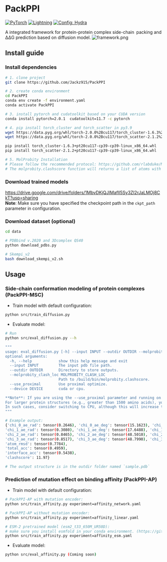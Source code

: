<div align="left">

# PackPPI
<a href="https://pytorch.org/get-started/locally/"><img alt="PyTorch" src="https://img.shields.io/badge/PyTorch-ee4c2c?logo=pytorch&logoColor=white"></a>
<a href="https://pytorchlightning.ai/"><img alt="Lightning" src="https://img.shields.io/badge/-Lightning-792ee5?logo=pytorchlightning&logoColor=white"></a>
<a href="https://hydra.cc/"><img alt="Config: Hydra" src="https://img.shields.io/badge/Config-Hydra-89b8cd"></a>

A integrated framework for protein-protein complex side-chain packing and ΔΔG prediction based on diffusion model.
![framework.png](./imgs/framework.png)

</div>



## Install guide

### Install dependencies
``` bash
# 1. clone project
git clone https://github.com/Jackz915/PackPPI

# 2. create conda environment
cd PackPPI
conda env create -f environment.yaml
conda activate PackPPI

# 3. install pytorch and cudatoolkit based on your CUDA version
conda install pytorch=2.0.1  cudatoolkit=11.7 -c pytorch

# 4. pip install torch_cluster and torch_scatter in py3.9
wget https://data.pyg.org/whl/torch-2.0.0%2Bcu117/torch_cluster-1.6.3%2Bpt20cu117-cp39-cp39-linux_x86_64.whl
wget https://data.pyg.org/whl/torch-2.0.0%2Bcu117/torch_scatter-2.1.2%2Bpt20cu117-cp39-cp39-linux_x86_64.whl

pip install torch_cluster-1.6.3+pt20cu117-cp39-cp39-linux_x86_64.whl
pip install torch_scatter-2.1.2+pt20cu117-cp39-cp39-linux_x86_64.whl

# 5. MolProbity Installation
# Please follow the recommended protocol: https://github.com/rlabduke/MolProbity
# The molprobity.clashscore function will returns a list of atoms with impossible steric clashes and the clashscore.
```

### Download trained models
https://drive.google.com/drive/folders/1MbvDKjQJIMafll5Sy3ZI2rJaLMOj8CkT?usp=sharing  <br>
**Note**: Make sure you have specified the checkpoint path in the `ckpt_path` parameter in configuration.

### Download dataset (optional)
``` bash
cd data

# PDBbind v.2020 and 3Dcomplex QS40
python download_pdbs.py

# Skempi_v2
bash download_skempi_v2.sh
```


## Usage

### Side-chain conformation modeling of protein complexes (PackPPI-MSC)
- Train model with default configuration:

``` bash
python src/train_diffusion.py
```

- Evaluate model:
``` bash
# Run
python src/eval_diffusion.py --h

"""
usage: eval_diffusion.py [-h] --input INPUT --outdir OUTDIR --molprobity_clash_loc MOLPROBITY_CLASH_LOC [--use_proximal] [--device DEVICE]
optional arguments:
  -h, --help            show this help message and exit
  --input INPUT         The input pdb file path.
  --outdir OUTDIR       Directory to store outputs.
  --molprobity_clash_loc MOLPROBITY_CLASH_LOC
                        Path to /build/bin/molprobity.clashscore.
  --use_proximal        Use proximal optimize.
  --device DEVICE       cuda or cpu.

**Note**: If you are using the --use_proximal parameter and running on a GPU, ensure that you have sufficient memory space.
For larger protein structures (e.g., greater than 1500 amino acids), you may encounter memory insufficiency errors.
In such cases, consider switching to CPU, although this will increase the runtime.
"""

# Example output:
{'chi_0_ae_rad': tensor(0.2646), 'chi_0_ae_deg': tensor(15.1623), 'chi_0_acc': tensor(0.7979),
'chi_1_ae_rad': tensor(0.3080), 'chi_1_ae_deg': tensor(17.6488), 'chi_1_acc': tensor(0.6268),
'chi_2_ae_rad': tensor(0.8465), 'chi_2_ae_deg': tensor(48.5010), 'chi_2_acc': tensor(0.3008),
'chi_3_ae_rad': tensor(0.8517), 'chi_3_ae_deg': tensor(48.7990), 'chi_3_acc': tensor(0.2581),
'atom_rmsd': tensor(0.7784),
'total_acc': tensor(0.4959),
'interface_acc': tensor(0.5438),
'clashscore': 11.97}

# The output structure is in the outdir folder named `sample.pdb`
```


### Prediction of mutation effect on binding affinity (PackPPI-AP)
- Train model with default configuration:

``` bash
# PackPPI-AP with mutation encoder:
python src/train_affinity.py experiment=affinity_network.yaml

# PackPPI-AP without mutation encoder:
python src/train_affinity.py experiment=affinity_linear.yaml

# ESM-2 pretrained model (esm2_t33_650M_UR50D):
# make sure you install esmfold in your conda environment. (https://github.com/facebookresearch/esm) 
python src/train_affinity.py experiment=affinity_esm.yaml
```

- Evaluate model:
``` bash
python src/eval_affinity.py (Coming soon)
```






